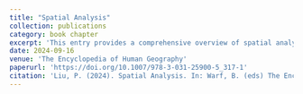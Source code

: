 ```yaml
---
title: "Spatial Analysis"
collection: publications
category: book chapter
excerpt: 'This entry provides a comprehensive overview of spatial analysis as a collection of contemporary techniques within Human Geography. It reviews the theoretical foundations of location theory and traces the evolution from traditional statistical approaches to advanced Artificial Intelligence (AI)-assisted studies. Doing so aims to achieve a broader understanding of various use cases, the diverse types of data employed, and the numerous challenges and opportunities that arise in this ever-evolving field.'
date: 2024-09-16
venue: 'The Encyclopedia of Human Geography'
paperurl: 'https://doi.org/10.1007/978-3-031-25900-5_317-1'
citation: 'Liu, P. (2024). Spatial Analysis. In: Warf, B. (eds) The Encyclopedia of Human Geography. Springer, Cham. https://doi.org/10.1007/978-3-031-25900-5_317-1.'
---
```

